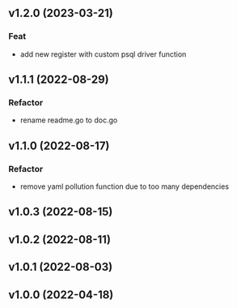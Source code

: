 ## v1.2.0 (2023-03-21)

### Feat

- add new register with custom psql driver function

## v1.1.1 (2022-08-29)

### Refactor

- rename readme.go to doc.go

## v1.1.0 (2022-08-17)

### Refactor

- remove yaml pollution function due to too many dependencies

## v1.0.3 (2022-08-15)

## v1.0.2 (2022-08-11)

## v1.0.1 (2022-08-03)

## v1.0.0 (2022-04-18)

